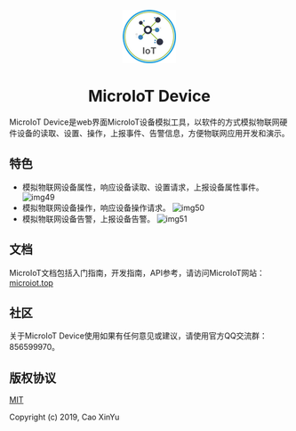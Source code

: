 <p align="center"><img src="https://github.com/MicroIoT/website/blob/master/src/statics/icons/favicon-96x96.png" alt="Logo"></p>
<h1 align="center">MicroIoT Device</h1>
MicroIoT Device是web界面MicroIoT设备模拟工具，以软件的方式模拟物联网硬件设备的读取、设置、操作，上报事件、告警信息，方便物联网应用开发和演示。

## 特色

- 模拟物联网设备属性，响应设备读取、设置请求，上报设备属性事件。 ![img49](https://blobscdn.gitbook.com/v0/b/gitbook-28427.appspot.com/o/assets%2F-LwR6AB2jymUrNd3tHOh%2F-LwW0kgcrWkK1qBKTDNF%2F-LwW1SU3Vs6PAyVr2lrI%2Fimg49.png?alt=media&token=5512f504-a03f-4b01-97b0-e0450a8a0575)
- 模拟物联网设备操作，响应设备操作请求。 ![img50](https://blobscdn.gitbook.com/v0/b/gitbook-28427.appspot.com/o/assets%2F-LwR6AB2jymUrNd3tHOh%2F-LwW0kgcrWkK1qBKTDNF%2F-LwW1SU4dLwWx5jTRgL_%2Fimg50.png?alt=media&token=94546f2e-82bf-4b1e-8df9-cde52564ce96)
- 模拟物联网设备告警，上报设备告警。 ![img51](https://blobscdn.gitbook.com/v0/b/gitbook-28427.appspot.com/o/assets%2F-LwR6AB2jymUrNd3tHOh%2F-LwW0kgcrWkK1qBKTDNF%2F-LwW1SU514qCqz5AFBZ8%2Fimg51.png?alt=media&token=5ded93f9-1617-46bf-8e90-774fda40f6a2)

## 文档

MicroIoT文档包括入门指南，开发指南，API参考，请访问MicroIoT网站：[microiot.top](https://www.microiot.top)

## 社区

关于MicroIoT Device使用如果有任何意见或建议，请使用官方QQ交流群：856599970。

## 版权协议

[MIT](http://opensource.org/licenses/MIT)

Copyright (c) 2019, Cao XinYu


